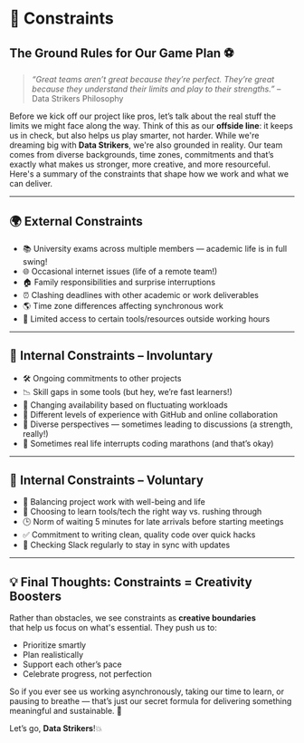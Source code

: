 # 🎯 Constraints

## The Ground Rules for Our Game Plan ⚽

> _“Great teams aren’t great because they’re perfect. They’re great because they
> understand their limits and play to their strengths.”_
> – Data Strikers Philosophy

Before we kick off our project like pros, let’s talk about the real stuff
the limits we might face along the way. Think of this as our **offside line**:
it keeps us in check, but also helps us play smarter, not harder.
While we're dreaming big with **Data Strikers**, we're also grounded in reality.
Our team comes from diverse backgrounds, time zones, commitments and that’s
exactly what makes us stronger, more creative, and more resourceful.
Here's a summary of the constraints that shape how we work and what we can deliver.

---

## 🌍 External Constraints

- 📚 University exams across multiple members — academic life is in full swing!
- 🌐 Occasional internet issues (life of a remote team!)
- 🏠 Family responsibilities and surprise interruptions
- ⏰ Clashing deadlines with other academic or work deliverables
- 🌎 Time zone differences affecting synchronous work
- 🔧 Limited access to certain tools/resources outside working hours

---

## 💼 Internal Constraints – Involuntary

- 🛠️ Ongoing commitments to other projects
- 📉 Skill gaps in some tools (but hey, we’re fast learners!)
- 📆 Changing availability based on fluctuating workloads
- 🤹 Different levels of experience with GitHub and online collaboration
- 🤔 Diverse perspectives — sometimes leading to discussions (a strength, really!)
- 🛑 Sometimes real life interrupts coding marathons (and that’s okay)

---

## 🚀 Internal Constraints – Voluntary

- 🧘 Balancing project work with well-being and life
- 📖 Choosing to learn tools/tech the right way vs. rushing through
- 🕒 Norm of waiting 5 minutes for late arrivals before starting meetings
- ✅ Commitment to writing clean, quality code over quick hacks
- 📲 Checking Slack regularly to stay in sync with updates

---

## 💡 Final Thoughts: Constraints = Creativity Boosters

Rather than obstacles, we see constraints as **creative boundaries**  
that help us focus on what's essential. They push us to:

- Prioritize smartly
- Plan realistically
- Support each other’s pace
- Celebrate progress, not perfection

So if you ever see us working asynchronously, taking our time to learn,
or pausing to breathe — that’s just our secret formula for delivering
something meaningful and sustainable. 💪

Let’s go, **Data Strikers**!💥
